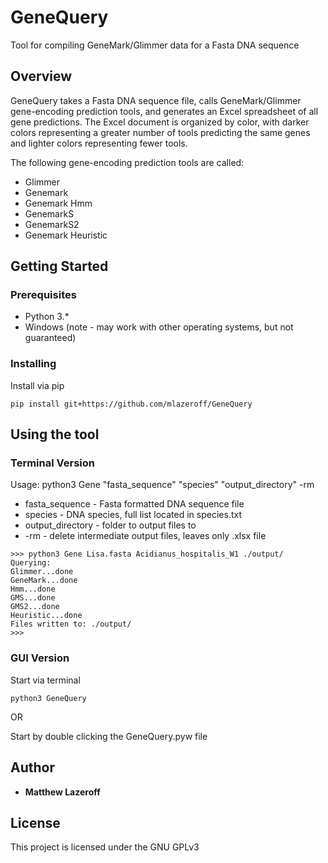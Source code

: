 # GeneQuery
Tool for compiling GeneMark/Glimmer data for a Fasta DNA sequence
## Overview
GeneQuery takes a Fasta DNA sequence file, calls GeneMark/Glimmer gene-encoding prediction tools, and generates an Excel spreadsheet of all gene predictions. The Excel document is organized by color, with darker colors representing a greater number of tools predicting the same genes and lighter colors representing fewer tools.

The following gene-encoding prediction tools are called:
* Glimmer
* Genemark
* Genemark Hmm
* GenemarkS
* GenemarkS2
* Genemark Heuristic
## Getting Started
### Prerequisites
* Python 3.*
* Windows (note - may work with other operating systems, but not guaranteed)
### Installing
Install via pip
```angular2html
pip install git+https://github.com/mlazeroff/GeneQuery
```
## Using the tool
### Terminal Version
Usage: python3 Gene "fasta_sequence" "species" "output_directory" -rm
* fasta_sequence - Fasta formatted DNA sequence file
* species - DNA species, full list located in species.txt
* output_directory  - folder to output files to
* -rm - delete intermediate output files, leaves only .xlsx file
```angular2html
>>> python3 Gene Lisa.fasta Acidianus_hospitalis_W1 ./output/
Querying:
Glimmer...done
GeneMark...done
Hmm...done
GMS...done
GMS2...done
Heuristic...done
Files written to: ./output/
>>>
```
### GUI Version
Start via terminal
```angular2html
python3 GeneQuery
```
OR

Start by double clicking the GeneQuery.pyw file
## Author
* **Matthew Lazeroff**
## License
This project is licensed under the GNU GPLv3
